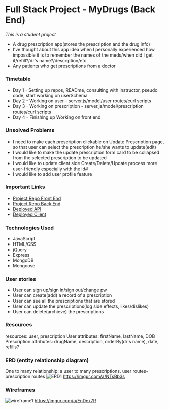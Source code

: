 
# Full Stack Project - MyDrugs (Back End)
*This is a student project*

- A drug prescription app(stores the prescription and the drug info)
- I've thought about this app idea when I personally experienced how impossible it is
to remember the names of the meds/when did I get it/refill?/dr's name?/description/etc.
- Any patients who get prescriptions from a doctor

### Timetable

- Day 1 - Setting up repos, READme, consulting with instructor, pseudo code, start working on userSchema
- Day 2 - Working on user - server.js/model/user routes/curl scripts
- Day 3 - Working on prescription - server.js/model/prescription routes/curl scripts
- Day 4 - Finishing up Working on front end

### Unsolved Problems

- I need to make each prescription clickable on Update Prescription page, so that user can select the prescription he/she wants to update(edit)
- I would like to make the update prescription form card to be collapsed from the selected prescription to be updated
- I would like to update client side Create/Delete/Update process more user-friendly especially with the id# 
- I would like to add user profile feature 

### Important Links

- [Project Repo Front End](https://github.com/JeheeChoi/my-drugs-client)
- [Project Repo Back End](https://github.com/JeheeChoi/my-drugs)
- [Deployed API](https://salty-woodland-25840.herokuapp.com/prescriptions)
- [Deployed Client](https://jeheechoi.github.io/my-drugs-client/)

### Technologies Used

- JavaScript
- HTML/CSS
- jQuery
- Express
- MongoDB
- Mongoose

### User stories

- User can sign up/sign in/sign out/change pw
- User can create(add) a record of a prescription
- User can see all the prescriptions that are stored
- User can update the prescriptions(log side effects, likes/dislikes)
- User can delete(archieve) the prescriptions

### Resources

resources: user, prescription
User attributes: firstName, lastName, DOB
Prescription attributes: drugName, description, orderBy(dr's name), date, refills?


### ERD (entity relationship diagram)

One to many relationship: a user to many prescriptions.
user routes-prescription routes
![ERD1](https://i.imgur.com/ctfBUsw.png)
https://imgur.com/a/NTsBb3s


### Wireframes

![wireframe1](https://i.imgur.com/GNA3lxo.png)
https://imgur.com/a/EnDex7R


